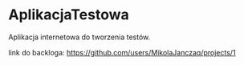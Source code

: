 # AplikacjaTestowa
Aplikacja internetowa do tworzenia testów.

link do backloga:
https://github.com/users/MikolaJanczaq/projects/1
